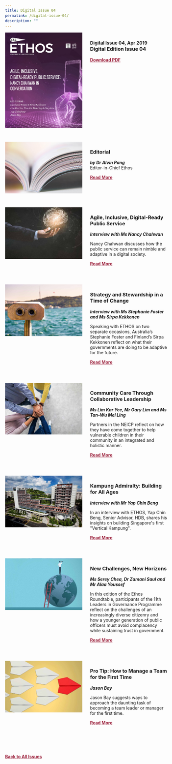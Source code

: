 ```yaml
---
title: Digital Issue 04
permalink: /digital-issue-04/
description: ""
---
```

<style>

.back a
{
	color: #9f2943;
	font-weight: bold;
	}

.cat
   {
   font-size: 15px;
   }	
	

.button1 a
{
	color: #9f2943;
	font-weight:bold;
}
	

.grid-container {
	display: grid;
	grid-template-columns: 50% 50%;
	grid-column-gap: 5%;
	margin-bottom: 5%;
	}	
	
@media only screen and (max-width: 600px) {
	.grid-container {
		display: block;
	}
}	
</style>
<div class="grid-container">
        <div><img src="/images/Ethos_Images/Ethos_Digital_Issue_04/ethos_digital_4_cov.jpg"></div>
        <div><h3><span class="cat">Digital Issue 04, Apr 2019</span>
            <br>Digital Edition Issue 04</h3>	
            <p></p>
            
            
   <div class="button1"><a target="_blank" href="https://go.gov.sg/digital-issue-04.pdf">Download PDF</a></div></div>
    </div>
    
   <br>
    
<div class="grid-container">
        <div><img src="/images/Landing_Banner_Images/tile_editorial.jpg"></div>
        <div><h3>Editorial </h3>
            <b><i>by Dr Alvin Pang</i></b>
            <figcaption>
            Editor-in-Chief Ethos
            </figcaption>
                
  <p></p>	
            
<div class="button1"><a href="/digital-issue-04/editorial/">Read More</a></div> <br></div>
    </div>

 <br>   
<div class="grid-container">
        <div><img src="/images/Ethos_Images/Ethos_Digital_Issue_04/Article%201/D4_Teaser_Nancy%20Chahwan%20in%20Conversation.jpg"></div>
        <div><h3>Agile, Inclusive, Digital-Ready Public Service</h3>
            <b><i>Interview with Ms Nancy Chahwan</i></b>
            
<p>	
Nancy Chahwan discusses how the public service can remain nimble and adaptive in a digital society.
</p>	
            
<div class="button1"><a href="/digital-issue-04/agile-inclusive-digital-ready-public-service/">Read More</a></div><br></div>
    </div>
<br>
<div class="grid-container">
      <div><img src="/images/Ethos_Images/Ethos_Digital_Issue_04/Article%202/D4_Teaser_Strategy%20and%20Stewardship%20in%20a%20Time%20of%20Change.jpg"></div>
        <div><h3>Strategy and Stewardship in a Time of Change</h3>
            <b><i> Interview with Ms Stephanie Foster and Ms Sirpa Kekkonen</i></b>
<p>	
Speaking with ETHOS on two separate occasions, Australia’s Stephanie Foster and Finland’s Sirpa Kekkonen reflect on what their governments are doing to be adaptive for the future.
</p>	
            
<div class="button1"><a href="/digital-issue-04/strategy-and-stewardship-in-a-time-of-change/">Read More</a></div><br></div>
    </div>
    
<br>    
<div class="grid-container">
        <div><img src="/images/Ethos_Images/Ethos_Digital_Issue_04/Article%203/D4_Teaser_Community%20Care.jpg"></div>
        <div><h3>Community Care Through Collaborative Leadership</h3>
            <b><i>Ms Lim Kar Yee, Mr Gary Lim and Ms Tan-Wu Mei Ling</i></b>
            
<p>	Partners in the NEICP reflect on how they have come together to help vulnerable children in their community in an integrated and holistic manner.</p>	
            
<div class="button1"><a href="/digital-issue-04/community-care-through-collaborative-leadership/">Read More</a></div><br></div>
    </div>
    
<br>    
<div class="grid-container">
        <div><img src="/images/Ethos_Images/Ethos_Digital_Issue_04/Article%204/D4_Teaser_Kampung%20Admiralty.jpg"></div>
        <div><h3>Kampung Admiralty: Building for All Ages</h3>
            <b><i>Interview with Mr Yap Chin Beng</i></b>
            
<p>	
In an interview with ETHOS, Yap Chin Beng, Senior Advisor, HDB, shares his insights on building Singapore's first "Vertical Kampung".
            </p>	
            
<div class="button1"><a href="/digital-issue-04/kampung-admiralty-building-for-all-ages/">Read More</a></div><br></div>
    </div>
<br>
<div class="grid-container">
        <div><img src="/images/Ethos_Images/Ethos_Digital_Issue_04/Article%205/D4_Teaser_New%20Challenges%20New%20Horizons.jpg"></div>
        <div><h3>New Challenges, New Horizons</h3>
            <b><i>Ms Serey Chea, Dr Zamani Saul and Mr Alaa Youssef</i></b>
            
<p>	
In this edition of the Ethos Roundtable, participants of the 11th Leaders in Governance Programme reflect on the challenges of an increasingly diverse citizenry and how a younger generation of public officers must avoid complacency while sustaining trust in government.
            </p>	
            
<div class="button1"><a href="/digital-issue-04/new-challenges-new-horizons/">Read More</a></div><br></div>
    </div>
<br>
<div class="grid-container">
        <div><img src="/images/Ethos_Images/Ethos_Digital_Issue_04/Article%206/D4_Teaser_Pro%20Tip.jpg"></div>
        <div><h3>Pro Tip: How to Manage a Team for the First Time</h3>
            <b><i>Jason Bay</i></b>
            
<p>	
Jason Bay suggests ways to approach the daunting task of becoming a team leader or manager for the first time.
            </p>	
            
<div class="button1"><a href="/digital-issue-04/pro-tip-how-to-manage-a-team-for-the-first-time/">Read More</a></div><br></div>
    </div>
<br>



<br>
<br>
<div class="back">
<a href="/all-issues/">Back to All Issues</a>
</div>